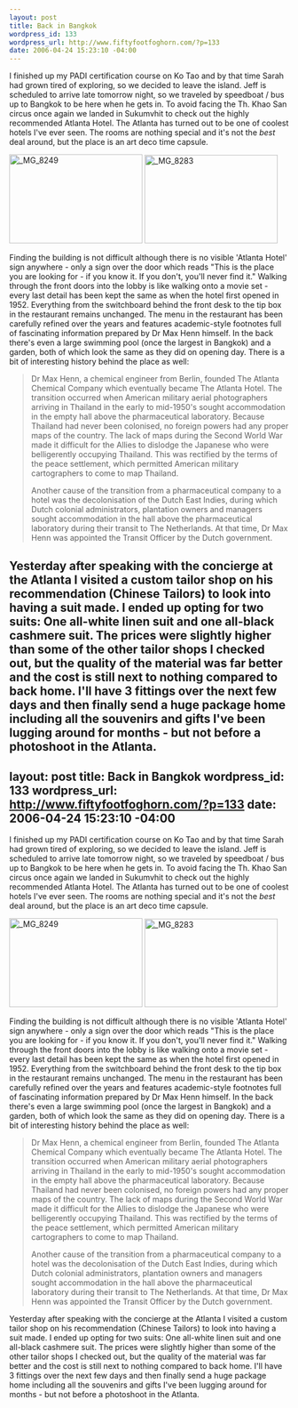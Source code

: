 ```yaml
--- 
layout: post
title: Back in Bangkok
wordpress_id: 133
wordpress_url: http://www.fiftyfootfoghorn.com/?p=133
date: 2006-04-24 15:23:10 -04:00
---
```

I finished up my PADI certification course on Ko Tao and by that time Sarah had grown tired of exploring, so we decided to leave the island. Jeff is scheduled to arrive late tomorrow night, so we traveled by speedboat / bus up to Bangkok to be here when he gets in. To avoid facing the Th. Khao San circus once again we landed in Sukumvhit to check out the highly recommended Atlanta Hotel. The Atlanta has turned out to be one of coolest hotels I've ever seen. The rooms are nothing special and it's not the <em>best </em> deal around, but the place is an art deco time capsule.

<a href="http://www.flickr.com/photos/83963013@N00/134637914"><img src="http://static.flickr.com/48/134637914_43751f2086_m.jpg" width="240" height="160" alt="_MG_8249" border="0" /></a> <a href="http://www.flickr.com/photos/83963013@N00/134637917"><img src="http://static.flickr.com/46/134637917_8657dc51de_m.jpg" width="240" height="159" alt="_MG_8283" border="0" /></a>

Finding the building is not difficult although there is no visible 'Atlanta Hotel' sign anywhere - only a sign over the door which reads "This is the place you are looking for - if you know it. If you don't, you'll never find it." Walking through the front doors into the lobby is like walking onto a movie set - every last detail has been kept the same as when the hotel first opened in 1952. Everything from the switchboard behind the front desk to the tip box in the restaurant remains unchanged. The menu in the restaurant has been carefully refined over the years and features academic-style footnotes full of fascinating information prepared by Dr Max Henn himself. In the back there's even a large swimming pool (once the largest in Bangkok) and a garden, both of which look the same as they did on opening day. There is a bit of interesting history behind the place as well:

<blockquote>Dr Max Henn, a chemical engineer from Berlin, founded The Atlanta Chemical Company which eventually became The Atlanta Hotel. The transition occurred when American military aerial photographers arriving in Thailand in the early to mid-1950's sought accommodation in the empty hall above the pharmaceutical laboratory. Because Thailand had never been colonised, no foreign powers had any proper maps of the country. The lack of maps during the Second World War made it difficult for the Allies to dislodge the Japanese who were belligerently occupying Thailand. This was rectified by the terms of the peace settlement, which permitted American military cartographers to come to map Thailand.

Another cause of the transition from a pharmaceutical company to a hotel was the decolonisation of the Dutch East Indies, during which Dutch colonial administrators, plantation owners and managers sought accommodation in the hall above the pharmaceutical laboratory during their transit to The Netherlands. At that time, Dr Max Henn was appointed the Transit Officer by the Dutch government.</blockquote>

Yesterday after speaking with the concierge at the Atlanta I visited a custom tailor shop on his recommendation (Chinese Tailors) to look into having a suit made. I ended up opting for two suits: One all-white linen suit and one all-black cashmere suit. The prices were slightly higher than some of the other tailor shops I checked out, but the quality of the material was far better and the cost is still next to nothing compared to back home. I'll have 3 fittings over the next few days and then finally send a huge package home including all the souvenirs and gifts I've been lugging around for months - but not before a photoshoot in the Atlanta.
--- 
layout: post
title: Back in Bangkok
wordpress_id: 133
wordpress_url: http://www.fiftyfootfoghorn.com/?p=133
date: 2006-04-24 15:23:10 -04:00
---
I finished up my PADI certification course on Ko Tao and by that time Sarah had grown tired of exploring, so we decided to leave the island. Jeff is scheduled to arrive late tomorrow night, so we traveled by speedboat / bus up to Bangkok to be here when he gets in. To avoid facing the Th. Khao San circus once again we landed in Sukumvhit to check out the highly recommended Atlanta Hotel. The Atlanta has turned out to be one of coolest hotels I've ever seen. The rooms are nothing special and it's not the <em>best </em> deal around, but the place is an art deco time capsule.

<a href="http://www.flickr.com/photos/83963013@N00/134637914"><img src="http://static.flickr.com/48/134637914_43751f2086_m.jpg" width="240" height="160" alt="_MG_8249" border="0" /></a> <a href="http://www.flickr.com/photos/83963013@N00/134637917"><img src="http://static.flickr.com/46/134637917_8657dc51de_m.jpg" width="240" height="159" alt="_MG_8283" border="0" /></a>

Finding the building is not difficult although there is no visible 'Atlanta Hotel' sign anywhere - only a sign over the door which reads "This is the place you are looking for - if you know it. If you don't, you'll never find it." Walking through the front doors into the lobby is like walking onto a movie set - every last detail has been kept the same as when the hotel first opened in 1952. Everything from the switchboard behind the front desk to the tip box in the restaurant remains unchanged. The menu in the restaurant has been carefully refined over the years and features academic-style footnotes full of fascinating information prepared by Dr Max Henn himself. In the back there's even a large swimming pool (once the largest in Bangkok) and a garden, both of which look the same as they did on opening day. There is a bit of interesting history behind the place as well:

<blockquote>Dr Max Henn, a chemical engineer from Berlin, founded The Atlanta Chemical Company which eventually became The Atlanta Hotel. The transition occurred when American military aerial photographers arriving in Thailand in the early to mid-1950's sought accommodation in the empty hall above the pharmaceutical laboratory. Because Thailand had never been colonised, no foreign powers had any proper maps of the country. The lack of maps during the Second World War made it difficult for the Allies to dislodge the Japanese who were belligerently occupying Thailand. This was rectified by the terms of the peace settlement, which permitted American military cartographers to come to map Thailand.

Another cause of the transition from a pharmaceutical company to a hotel was the decolonisation of the Dutch East Indies, during which Dutch colonial administrators, plantation owners and managers sought accommodation in the hall above the pharmaceutical laboratory during their transit to The Netherlands. At that time, Dr Max Henn was appointed the Transit Officer by the Dutch government.</blockquote>

Yesterday after speaking with the concierge at the Atlanta I visited a custom tailor shop on his recommendation (Chinese Tailors) to look into having a suit made. I ended up opting for two suits: One all-white linen suit and one all-black cashmere suit. The prices were slightly higher than some of the other tailor shops I checked out, but the quality of the material was far better and the cost is still next to nothing compared to back home. I'll have 3 fittings over the next few days and then finally send a huge package home including all the souvenirs and gifts I've been lugging around for months - but not before a photoshoot in the Atlanta.
